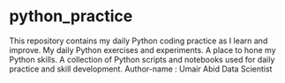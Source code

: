 # python_practice
This repository contains my daily Python coding practice as I learn and improve. My daily Python exercises and experiments. A place to hone my Python skills. A collection of Python scripts and notebooks used for daily practice and skill development.
Author-name : Umair Abid Data Scientist
